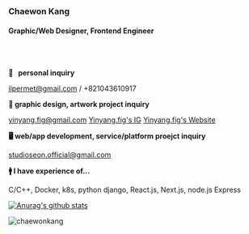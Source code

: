 ### Chaewon Kang
#### Graphic/Web Designer, Frontend Engineer

<br></br>

**🔐 &nbsp; personal inquiry**

ilpermet@gmail.com / +821043610917

**🎨 graphic design, artwork project inquiry**

yinyang.fig@gmail.com
[Yinyang.fig's IG](https://instagram.com/yinyang.fig) [Yinyang.fig's Website](https://yin-yang.work)

**🖥  web/app development, service/platform proejct inquiry** 

studioseon.official@gmail.com

**🚹  I have experience of...**

C/C++, Docker, k8s, python django, React.js, Next.js, node.js Express

[![Anurag's github stats](https://github-readme-stats.vercel.app/api?username=chaewonkang&show_icons=true&theme=vue)](https://github.com/anuraghazra/github-readme-stats)

<p><img align="center" src="https://github-readme-stats.vercel.app/api/top-langs?username=chaewonkang&show_icons=true&locale=en&layout=compact" alt="chaewonkang" /></p>

